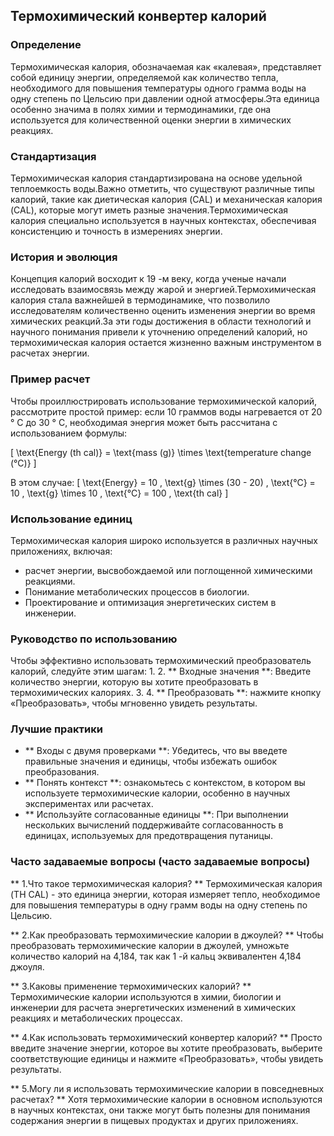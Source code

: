 ## Термохимический конвертер калорий

### Определение
Термохимическая калория, обозначаемая как «калевая», представляет собой единицу энергии, определяемой как количество тепла, необходимого для повышения температуры одного грамма воды на одну степень по Цельсию при давлении одной атмосферы.Эта единица особенно значима в полях химии и термодинамики, где она используется для количественной оценки энергии в химических реакциях.

### Стандартизация
Термохимическая калория стандартизирована на основе удельной теплоемкость воды.Важно отметить, что существуют различные типы калорий, такие как диетическая калория (CAL) и механическая калория (CAL), которые могут иметь разные значения.Термохимическая калория специально используется в научных контекстах, обеспечивая консистенцию и точность в измерениях энергии.

### История и эволюция
Концепция калорий восходит к 19 -м веку, когда ученые начали исследовать взаимосвязь между жарой и энергией.Термохимическая калория стала важнейшей в термодинамике, что позволило исследователям количественно оценить изменения энергии во время химических реакций.За эти годы достижения в области технологий и научного понимания привели к уточнению определений калорий, но термохимическая калория остается жизненно важным инструментом в расчетах энергии.

### Пример расчет
Чтобы проиллюстрировать использование термохимической калорий, рассмотрите простой пример: если 10 граммов воды нагревается от 20 ° C до 30 ° C, необходимая энергия может быть рассчитана с использованием формулы:

\[ \text{Energy (th cal)} = \text{mass (g)} \times \text{temperature change (°C)} \]

В этом случае:
\[ \text{Energy} = 10 \, \text{g} \times (30 - 20) \, \text{°C} = 10 \, \text{g} \times 10 \, \text{°C} = 100 \, \text{th cal} \]

### Использование единиц
Термохимическая калория широко используется в различных научных приложениях, включая:
- расчет энергии, высвобождаемой или поглощенной химическими реакциями.
- Понимание метаболических процессов в биологии.
- Проектирование и оптимизация энергетических систем в инженерии.

### Руководство по использованию
Чтобы эффективно использовать термохимический преобразователь калорий, следуйте этим шагам:
1.
2. ** Входные значения **: Введите количество энергии, которую вы хотите преобразовать в термохимических калориях.
3.
4. ** Преобразовать **: нажмите кнопку «Преобразовать», чтобы мгновенно увидеть результаты.

### Лучшие практики
- ** Входы с двумя проверками **: Убедитесь, что вы введете правильные значения и единицы, чтобы избежать ошибок преобразования.
- ** Понять контекст **: ознакомьтесь с контекстом, в котором вы используете термохимические калории, особенно в научных экспериментах или расчетах.
- ** Используйте согласованные единицы **: При выполнении нескольких вычислений поддерживайте согласованность в единицах, используемых для предотвращения путаницы.

### Часто задаваемые вопросы (часто задаваемые вопросы)

** 1.Что такое термохимическая калория? **
Термохимическая калория (TH CAL) - это единица энергии, которая измеряет тепло, необходимое для повышения температуры в одну грамм воды на одну степень по Цельсию.

** 2.Как преобразовать термохимические калории в джоулей? **
Чтобы преобразовать термохимические калории в джоулей, умножьте количество калорий на 4,184, так как 1 -й кальц эквивалентен 4,184 джоуля.

** 3.Каковы применение термохимических калорий? **
Термохимические калории используются в химии, биологии и инженерии для расчета энергетических изменений в химических реакциях и метаболических процессах.

** 4.Как использовать термохимический конвертер калорий? **
Просто введите значение энергии, которое вы хотите преобразовать, выберите соответствующие единицы и нажмите «Преобразовать», чтобы увидеть результаты.

** 5.Могу ли я использовать термохимические калории в повседневных расчетах? **
Хотя термохимические калории в основном используются в научных контекстах, они также могут быть полезны для понимания содержания энергии в пищевых продуктах и ​​других приложениях.